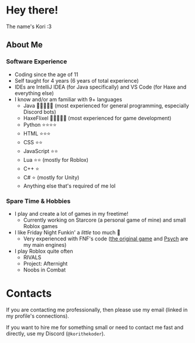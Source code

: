 # Hey there!
 The name's Kori :3

## About Me
### Software Experience
- Coding since the age of 11
- Self taught for 4 years (6 years of total experience)
- IDEs are IntelliJ IDEA (for Java specifically) and VS Code (for Haxe and everything else) 
- I know and/or am familiar with 9+ languages
    - Java 🌟🌟🌟🌟🌟 (most experienced for general programming, especially Discord bots)
    - HaxeFlixel 🌟🌟🌟🌟🌟 (most experienced for game development)
    - Python ⭐⭐⭐⭐
    - HTML ⭐⭐⭐
    - CSS ⭐⭐
    - JavaScript ⭐⭐
    - Lua ⭐⭐ (mostly for Roblox)
    - C++ ⭐
    - C# ⭐ (mostly for Unity)
    - Anything else that's required of me lol
### Spare Time & Hobbies
- I play and create a lot of games in my freetime!
    - Currently working on Starcore (a personal game of mine)
      and small Roblox games
- I like Friday Night Funkin' a *little* too much 🥀
    - Very experienced with FNF's code ([the original game](https://github.com/FunkinCrew/Funkin) and [Psych](https://github.com/ShadowMario/FNF-PsychEngine) are my main engines)
- I play Roblox quite often
    - RIVALS
    - Project: Afternight
    - Noobs in Combat

# Contacts
If you are contacting me professionally, then please use my email
(linked in my profile's connections).

If you want to hire me for something small or need to contact me fast and directly,
use my Discord (`@korithekoder`).
